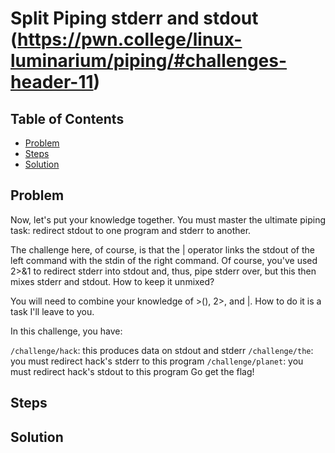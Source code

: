 # Split Piping stderr and stdout (https://pwn.college/linux-luminarium/piping/#challenges-header-11)

## Table of Contents

- [Problem](#Problem)
- [Steps](#Steps)
- [Solution](#Solution)

## Problem

Now, let's put your knowledge together. You must master the ultimate piping task: redirect stdout to one program and stderr to another.

The challenge here, of course, is that the | operator links the stdout of the left command with the stdin of the right command. Of course, you've used 2>&1 to redirect stderr into stdout and, thus, pipe stderr over, but this then mixes stderr and stdout. How to keep it unmixed?

You will need to combine your knowledge of >(), 2>, and |. How to do it is a task I'll leave to you.

In this challenge, you have:

`/challenge/hack`: this produces data on stdout and stderr
`/challenge/the`: you must redirect hack's stderr to this program
`/challenge/planet`: you must redirect hack's stdout to this program
Go get the flag!

## Steps


## Solution
